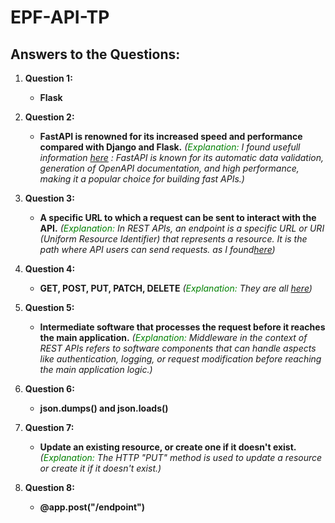 # EPF-API-TP

## Answers to the Questions:

1. **Question 1:**
   - **Flask**

2. **Question 2:**
   - **FastAPI is renowned for its increased speed and performance compared with Django and Flask.**
     *(<span style="color:green">Explanation:</span> I found usefull information [here](https://medium.com/@tubelwj/comparison-of-flask-django-and-fastapi-advantages-disadvantages-and-use-cases-63e7c692382a#:~:text=Flask%20is%20suitable%20for%20small%20projects%20and%20developers%20who%20require,%2Dperformance%20real%2Dtime%20applications.) : FastAPI is known for its automatic data validation, generation of OpenAPI documentation, and high performance, making it a popular choice for building fast APIs.)*

3. **Question 3:**
   - **A specific URL to which a request can be sent to interact with the API.**
     *(<span style="color:green">Explanation:</span> In REST APIs, an endpoint is a specific URL or URI (Uniform Resource Identifier) that represents a resource. It is the path where API users can send requests. as I found[here](https://www.techtarget.com/searchapparchitecture/definition/API-endpoint#:~:text=An%20API%20endpoint%20is%20a,server%20and%20receiving%20a%20response.))*

4. **Question 4:**
   - **GET, POST, PUT, PATCH, DELETE**
     *(<span style="color:green">Explanation:</span> They are all [here](https://www.restapitutorial.com/lessons/httpmethods.html))*

5. **Question 5:**
   - **Intermediate software that processes the request before it reaches the main application.**
     *(<span style="color:green">Explanation:</span> Middleware in the context of REST APIs refers to software components that can handle aspects like authentication, logging, or request modification before reaching the main application logic.)*

6. **Question 6:**
   - **json.dumps() and json.loads()**

7. **Question 7:**
   - **Update an existing resource, or create one if it doesn't exist.**
     *(<span style="color:green">Explanation:</span> The HTTP "PUT" method is used to update a resource or create it if it doesn't exist.)*

8. **Question 8:**
   - **@app.post("/endpoint")**